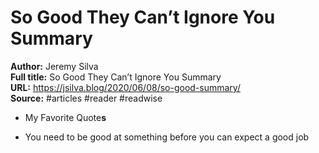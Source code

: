 # So Good They Can’t Ignore You Summary

**Author:** Jeremy Silva  
**Full title:** So Good They Can’t Ignore You Summary  
**URL:** https://jsilva.blog/2020/06/08/so-good-summary/  
**Source:** #articles #reader #readwise

- My Favorite Quote**s** 
   
- You need to be good at something before you can expect a good job 
   
